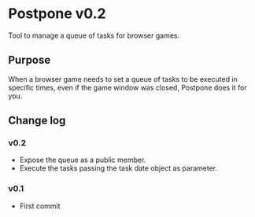 # Postpone v0.2
Tool to manage a queue of tasks for browser games.

## Purpose
When a browser game needs to set a queue of tasks to be executed in specific times, even if the game window was closed, Postpone does it for you.

## Change log

### v0.2
* Expose the queue as a public member.
* Execute the tasks passing the task date object as parameter.

### v0.1
* First commit
